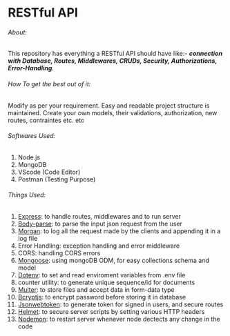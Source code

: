 # RESTful API

###### About:
This repository has everything a RESTful API should have like:-
***connection with Database, Routes, Middlewares, CRUDs, Security, Authorizations, Error-Handling***.

    
###### How To get the best out of it:
Modify as per your requirement. Easy and readable project structure is maintained.
Create your own models, their validations, authorization, new routes, contraintes etc. etc
    

###### Softwares Used:
1. Node.js
2. MongoDB
3. VScode (Code Editor)
4. Postman (Testing Purpose)
    

###### Things Used:
1. [Express](https://github.com/expressjs/express): to handle routes, middlewares and to run server
2. [Body-parse](https://github.com/expressjs/body-parser): to parse the input json request from the user
3. [Morgan](https://github.com/expressjs/morgan): to log all the request made by the clients and appending it in a log file
4. Error Handling: exception handling and error middleware
5. CORS: handling CORS errors
6. [Mongoose](https://github.com/Automattic/mongoose): using mongoDB ODM, for easy collections schema and model
7. [Dotenv](https://github.com/motdotla/dotenv): to set and read enviroment variables from .env file
8. counter utility: to generate unique sequence/id for documents
9. [Multer](https://github.com/expressjs/multer): to store files and accept data in form-data type
10. [Bcryptjs](https://github.com/dcodeIO/bcrypt.js): to encrypt password before storing it in database
11. [Jsonwebtoken](https://github.com/auth0/node-jsonwebtoken): to generate token for signed in users, and secure routes
12. [Helmet](https://github.com/helmetjs/helmet): to secure server scripts by setting various HTTP headers
13. [Nodemon](https://github.com/remy/nodemon): to restart server whenever node dectects any change in the code


    

    
